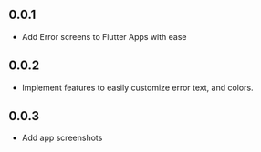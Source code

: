 ## 0.0.1

* Add Error screens to Flutter Apps with ease

## 0.0.2

* Implement features to easily customize error text, and colors.

## 0.0.3

* Add app screenshots
